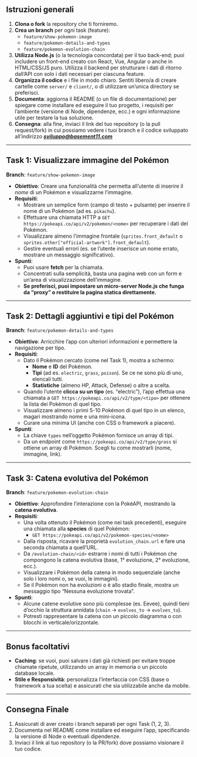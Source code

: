 ## **Istruzioni generali**

1. **Clona o fork** la repository che ti forniremo.
2. **Crea un branch** per ogni task (feature):
   - `feature/show-pokemon-image`
   - `feature/pokemon-details-and-types`
   - `feature/pokemon-evolution-chain`
3. **Utilizza Node.js** (o la tecnologia concordata) per il tuo back-end; puoi includere un front-end creato con React, Vue, Angular o anche in HTML/CSS/JS puro. Utilizza il backend per strutturare i dati di ritorno dall’API con solo i dati necessari per ciascuna feature.
4. **Organizza il codice** e i file in modo chiaro. Sentiti libero/a di creare cartelle come `server/` e `client/`, o di utilizzare un’unica directory se preferisci.
5. **Documenta**: aggiorna il README (o un file di documentazione) per spiegare come installare ed eseguire il tuo progetto, i requisiti per l’ambiente (versione di Node, dipendenze, ecc.) e ogni informazione utile per testare la tua soluzione.
6. **Consegna**: alla fine, inviaci il link del tuo repository (o la pull request/fork) in cui possiamo vedere i tuoi branch e il codice sviluppato all’indirizzo ***sviluppo@basement11.com***

---

## **Task 1: Visualizzare immagine del Pokémon**

**Branch**: `feature/show-pokemon-image`

- **Obiettivo**: Creare una funzionalità che permetta all’utente di inserire il _nome_ di un Pokémon e visualizzarne l’immagine.
- **Requisiti**:
  - Mostrare un semplice form (campo di testo \+ pulsante) per inserire il nome di un Pokémon (ad es. `pikachu`).
  - Effettuare una chiamata HTTP a `GET https://pokeapi.co/api/v2/pokemon/<nome>` per recuperare i dati del Pokémon.
  - Visualizzare almeno l’immagine frontale (`sprites.front_default` o `sprites.other["official-artwork"].front_default`).
  - Gestire eventuali errori (es. se l’utente inserisce un nome errato, mostrare un messaggio significativo).
- **Spunti**:
  - Puoi usare **fetch** per la chiamata.
  - Concentrati sulla semplicità, basta una pagina web con un form e un’area di visualizzazione dell’immagine.
  - **Se preferisci, puoi impostare un micro-server Node.js che funga da “proxy” o restituire la pagina statica direttamente.**

---

## **Task 2: Dettagli aggiuntivi e tipi del Pokémon**

**Branch**: `feature/pokemon-details-and-types`

- **Obiettivo**: Arricchire l’app con ulteriori informazioni e permettere la navigazione per tipo.
- **Requisiti**:
  - Dato il Pokémon cercato (come nel Task 1), mostra a schermo:
    - **Nome** e **ID** del Pokémon.
    - **Tipi** (ad es. `electric`, `grass`, `poison`). Se ce ne sono più di uno, elencali tutti.
    - **Statistiche** (almeno HP, Attack, Defense) o altre a scelta.
  - Quando l’utente **clicca su un tipo** (es. “electric”), l’app effettua una chiamata a `GET https://pokeapi.co/api/v2/type/<tipo>` per ottenere la lista dei Pokémon di quel tipo.
  - Visualizzare almeno i primi 5-10 Pokémon di quel tipo in un elenco, magari mostrando nome e una mini-icona.
  - Curare una minima UI (anche con CSS o framework a piacere).
- **Spunti**:
  - La chiave `types` nell’oggetto Pokémon fornisce un array di tipi.
  - Da un endpoint come `https://pokeapi.co/api/v2/type/grass` si ottiene un array di Pokémon. Scegli tu come mostrarli (nome, immagine, link).

---

## **Task 3: Catena evolutiva del Pokémon**

**Branch**: `feature/pokemon-evolution-chain`

- **Obiettivo**: Approfondire l’interazione con la PokéAPI, mostrando la **catena evolutiva**.
- **Requisiti**:
  - Una volta ottenuto il Pokémon (come nei task precedenti), eseguire una chiamata alla **species** di quel Pokémon:
    - `GET https://pokeapi.co/api/v2/pokemon-species/<nome>`
  - Dalla risposta, ricavare la proprietà `evolution_chain.url` e fare una seconda chiamata a quell’URL.
  - Da `/evolution-chain/<id>` estrarre i nomi di tutti i Pokémon che compongono la catena evolutiva (base, 1° evoluzione, 2° evoluzione, ecc.).
  - Visualizzare i Pokémon della catena in modo sequenziale (anche solo i loro nomi o, se vuoi, le immagini).
  - Se il Pokémon non ha evoluzioni o è allo stadio finale, mostra un messaggio tipo “Nessuna evoluzione trovata”.
- **Spunti**:
  - Alcune catene evolutive sono più complesse (es. Eevee), quindi tieni d’occhio la struttura annidata (`chain` → `evolves_to` → `evolves_to`).
  - Potresti rappresentare la catena con un piccolo diagramma o con blocchi in verticale/orizzontale.

---

## **Bonus facoltativi**

- **Caching**: se vuoi, puoi salvare i dati già richiesti per evitare troppe chiamate ripetute, utilizzando un array in memoria o un piccolo database locale.
- **Stile e Responsività**: personalizza l’interfaccia con CSS (base o framework a tua scelta) e assicurati che sia utilizzabile anche da mobile.

---

## **Consegna Finale**

1. Assicurati di aver creato i branch separati per ogni Task (1, 2, 3).
2. Documenta nel README come installare ed eseguire l’app, specificando la versione di Node o eventuali dipendenze.
3. Inviaci il link al tuo repository (o la PR/fork) dove possiamo visionare il tuo codice.
